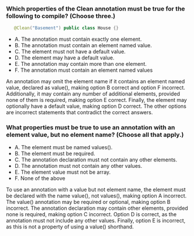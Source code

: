 ### Which properties of the Clean annotation must be true for the following to compile? (Choose three.)
``` java
   @Clean("Basement") public class House {}
```
* A. The annotation must contain exactly one element.
* B. The annotation must contain an element named value.
* C. The element must not have a default value.
* D. The element may have a default value.
* E. The annotation may contain more than one element.
* F. The annotation must contain an element named values

An annotation may omit the element name if it contains an element named value,
declared as value(), making option B correct and option F incorrect.
Additionally, it may contain any number of additional elements,
provided none of them is required, making option E correct.
Finally, the element may optionally have a default value, making option D correct.
The other options are incorrect statements that contradict the correct answers.

### What properties must be true to use an annotation with an element value, but no element name? (Choose all that apply.)
* A. The element must be named values().
* B. The element must be required.
* C. The annotation declaration must not contain any other elements.
* D. The annotation must not contain any other values.
* E. The element value must not be array.
* F. None of the above

To use an annotation with a value but not element name,
the element must be declared with the name value(), not values(), making option A incorrect.
The value() annotation may be required or optional, making option B incorrect.
The annotation declaration may contain other elements,
provided none is required, making option C incorrect.
Option D is correct, as the annotation must not include any other values.
Finally, option E is incorrect, as this is not a property of using a value() shorthand.